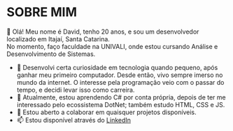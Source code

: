 # SOBRE MIM
👋 Olá! Meu nome é David, tenho 20 anos, e sou um desenvolvedor localizado em Itajaí, Santa Catarina.  
No momento, faço faculdade na UNIVALI, onde estou cursando Análise e Desenvolvimento de Sistemas.
- 👀 Desenvolvi certa curiosidade em tecnologia quando pequeno, após ganhar meu primeiro computador. Desde então, vivo sempre imerso no mundo da internet. O interesse pela programação veio com o passar do tempo, e decidi levar isso como carreira.
- 🌱 Atualmente, estou aprendendo C# por conta própria, depois de ter me interessado pelo ecossistema DotNet; também estudo HTML, CSS e JS.
- 💞️ Estou aberto a colaborar em quaisquer projetos disponíveis.
- 📫 Estou disponível através do [LinkedIn](https://www.linkedin.com/in/davidguetten/)

<!---
DavGuett/DavGuett is a ✨ special ✨ repository because its `README.md` (this file) appears on your GitHub profile.
You can click the Preview link to take a look at your changes.
--->
